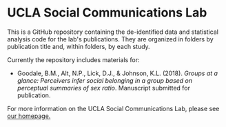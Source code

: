 # UCLA Social Communications Lab

This is a GitHub repository containing the de-identified data and statistical analysis code for the lab's publications. 
They are organized in folders by publication title and, within folders, by each study.  

Currently the repository includes materials for:
  * Goodale, B.M., Alt, N.P., Lick, D.J., & Johnson, K.L. (2018). _Groups at a glance: Perceivers infer social belonging in a group based on perceptual summaries of sex ratio_. Manuscript submitted for publication.


For more information on the UCLA Social Communications Lab, please see [our homepage.](http://www.sscnet.ucla.edu/comm/kjohnson/Lab/Home.html)
